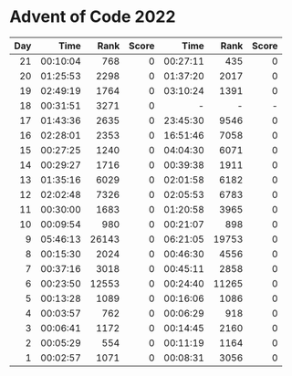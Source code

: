 # Advent of Code 2022


|Day|       Time|   Rank|  Score|       Time|   Rank|  Score|
|--:|----------:|------:|------:|----------:|------:|------:|
| 21|   00:10:04|    768|      0|   00:27:11|    435|      0|
| 20|   01:25:53|   2298|      0|   01:37:20|   2017|      0|
| 19|   02:49:19|   1764|      0|   03:10:24|   1391|      0|
| 18   |00:31:51   |3271   |   0   |       -   |   -   |   -|
| 17|   01:43:36|   2635|      0|   23:45:30|   9546|      0|
| 16|   02:28:01|   2353|      0|   16:51:46|   7058|      0|
| 15|   00:27:25|   1240|      0|   04:04:30|   6071|      0|
| 14|   00:29:27|   1716|      0|   00:39:38|   1911|      0|
| 13|   01:35:16|   6029|      0|   02:01:58|   6182|      0|
| 12|   02:02:48|   7326|      0|   02:05:53|   6783|      0|
| 11|   00:30:00|   1683|      0|   01:20:58|   3965|      0|
| 10|   00:09:54|    980|      0|   00:21:07|    898|      0|
|  9|   05:46:13|  26143|      0|   06:21:05|  19753|      0|
|  8|   00:15:30|   2024|      0|   00:46:30|   4556|      0|
|  7|   00:37:16|   3018|      0|   00:45:11|   2858|      0|
|  6|   00:23:50|  12553|      0|   00:24:40|  11265|      0|
|  5|   00:13:28|   1089|      0|   00:16:06|   1086|      0|
|  4|   00:03:57|    762|      0|   00:06:29|    918|      0|
|  3|   00:06:41|   1172|      0|   00:14:45|   2160|      0|
|  2|   00:05:29|    554|      0|   00:11:19|   1164|      0|
|  1|   00:02:57|   1071|      0|   00:08:31|   3056|      0|
